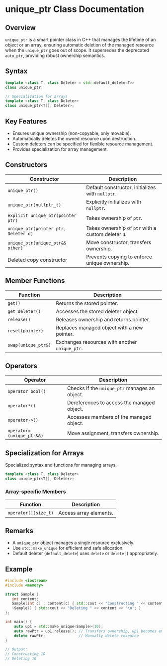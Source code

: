 # unique_ptr Class Documentation

## Overview

`unique_ptr` is a smart pointer class in C++ that manages the lifetime of an object or an array, ensuring automatic deletion of the managed resource when the `unique_ptr` goes out of scope. It supersedes the deprecated `auto_ptr`, providing robust ownership semantics.

## Syntax

```cpp
template <class T, class Deleter = std::default_delete<T>>
class unique_ptr;

// Specialization for arrays
template <class T, class Deleter>
class unique_ptr<T[], Deleter>;
```

## Key Features

- Ensures unique ownership (non-copyable, only movable).
- Automatically deletes the owned resource upon destruction.
- Custom deleters can be specified for flexible resource management.
- Provides specialization for array management.

## Constructors

| Constructor                          | Description                                         |
| ------------------------------------ | --------------------------------------------------- |
| `unique_ptr()`                       | Default constructor, initializes with `nullptr`.    |
| `unique_ptr(nullptr_t)`              | Explicitly initializes with `nullptr`.              |
| `explicit unique_ptr(pointer ptr)`   | Takes ownership of `ptr`.                           |
| `unique_ptr(pointer ptr, Deleter d)` | Takes ownership of `ptr` with a custom deleter `d`. |
| `unique_ptr(unique_ptr&& other)`     | Move constructor, transfers ownership.              |
| Deleted copy constructor             | Prevents copying to enforce unique ownership.       |

## Member Functions

| Function            | Description                                    |
| ------------------- | ---------------------------------------------- |
| `get()`             | Returns the stored pointer.                    |
| `get_deleter()`     | Accesses the stored deleter object.            |
| `release()`         | Releases ownership and returns pointer.        |
| `reset(pointer)`    | Replaces managed object with a new pointer.    |
| `swap(unique_ptr&)` | Exchanges resources with another `unique_ptr`. |

## Operators

| Operator                  | Description                                   |
| ------------------------- | --------------------------------------------- |
| `operator bool()`         | Checks if the `unique_ptr` manages an object. |
| `operator*()`             | Dereferences to access the managed object.    |
| `operator->()`            | Accesses members of the managed object.       |
| `operator=(unique_ptr&&)` | Move assignment, transfers ownership.         |

## Specialization for Arrays

Specialized syntax and functions for managing arrays:

```cpp
template <class T, class Deleter>
class unique_ptr<T[], Deleter>;
```

### Array-specific Members

| Function             | Description            |
| -------------------- | ---------------------- |
| `operator[](size_t)` | Access array elements. |

## Remarks

- A `unique_ptr` object manages a single resource exclusively.
- Use `std::make_unique` for efficient and safe allocation.
- Default deleter (`default_delete`) uses `delete` or `delete[]` appropriately.

## Example

```cpp
#include <iostream>
#include <memory>

struct Sample {
   int content;
   Sample(int c) : content(c) { std::cout << "Constructing " << content << '\n'; }
   ~Sample() { std::cout << "Deleting " << content << '\n'; }
};

int main() {
    auto up1 = std::make_unique<Sample>(10);
    auto rawPtr = up1.release(); // Transfers ownership, up1 becomes empty
    delete rawPtr;               // Manually delete resource
}

// Output:
// Constructing 10
// Deleting 10
```
